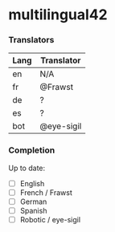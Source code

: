 # multilingual42

### Translators
| Lang | Translator |
| ---- | ---------- |
|  en  | N/A        |
|  fr  | @Frawst    |
|  de  | ?          |
|  es  | ?          |
| bot  | @eye-sigil |

### Completion
Up to date:
 - [ ] English
 - [ ] French / Frawst
 - [ ] German
 - [ ] Spanish
 - [ ] Robotic / eye-sigil
